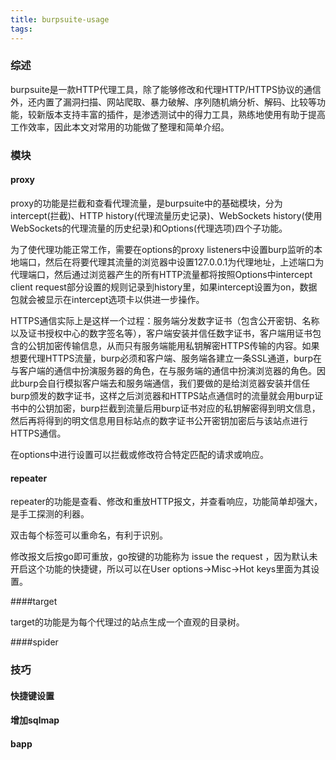 ```yaml
---
title: burpsuite-usage
tags: 
---
```


### 综述

burpsuite是一款HTTP代理工具，除了能够修改和代理HTTP/HTTPS协议的通信外，还内置了漏洞扫描、网站爬取、暴力破解、序列随机熵分析、解码、比较等功能，较新版本支持丰富的插件，是渗透测试中的得力工具，熟练地使用有助于提高工作效率，因此本文对常用的功能做了整理和简单介绍。

### 模块

#### proxy

proxy的功能是拦截和查看代理流量，是burpsuite中的基础模块，分为intercept(拦截)、HTTP history(代理流量历史记录)、WebSockets history(使用WebSockets的代理流量的历史纪录)和Options(代理选项)四个子功能。

为了使代理功能正常工作，需要在options的proxy listeners中设置burp监听的本地端口，然后在将要代理其流量的浏览器中设置127.0.0.1为代理地址，上述端口为代理端口，然后通过浏览器产生的所有HTTP流量都将按照Options中intercept client request部分设置的规则记录到history里，如果intercept设置为on，数据包就会被显示在intercept选项卡以供进一步操作。

HTTPS通信实际上是这样一个过程：服务端分发数字证书（包含公开密钥、名称以及证书授权中心的数字签名等），客户端安装并信任数字证书，客户端用证书包含的公钥加密传输信息，从而只有服务端能用私钥解密HTTPS传输的内容。如果想要代理HTTPS流量，burp必须和客户端、服务端各建立一条SSL通道，burp在与客户端的通信中扮演服务器的角色，在与服务端的通信中扮演浏览器的角色。因此burp会自行模拟客户端去和服务端通信，我们要做的是给浏览器安装并信任burp颁发的数字证书，这样之后浏览器和HTTPS站点通信时的流量就会用burp证书中的公钥加密，burp拦截到流量后用burp证书对应的私钥解密得到明文信息，然后再将得到的明文信息用目标站点的数字证书公开密钥加密后与该站点进行HTTPS通信。

在options中进行设置可以拦截或修改符合特定匹配的请求或响应。

#### repeater

repeater的功能是查看、修改和重放HTTP报文，并查看响应，功能简单却强大，是手工探测的利器。

双击每个标签可以重命名，有利于识别。

修改报文后按go即可重放，go按键的功能称为 issue the request ，因为默认未开启这个功能的快捷键，所以可以在User options->Misc->Hot keys里面为其设置。

####target

target的功能是为每个代理过的站点生成一个直观的目录树。

####spider

#### 

### 技巧

#### 快捷键设置

#### 增加sqlmap

#### bapp